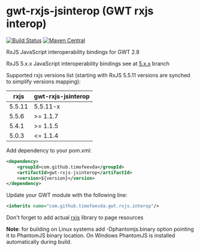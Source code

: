 # gwt-rxjs-jsinterop (GWT rxjs interop)
[![Build Status](https://travis-ci.org/timofeevda/gwt-rxjs-jsinterop.svg?branch=master)](https://travis-ci.org/timofeevda/gwt-rxjs-jsinterop)
[![Maven Central](https://maven-badges.herokuapp.com/maven-central/com.github.timofeevda/gwt-rxjs-jsinterop/badge.svg)](https://maven-badges.herokuapp.com/maven-central/com.github.timofeevda/gwt-rxjs-jsinterop)


RxJS JavaScript interoperability bindings for GWT 2.8

RxJS 5.x.x JavaScript interoperability bindings see at [5.x.x](https://github.com/timofeevda/gwt-rxjs-jsinterop/tree/5.x.x) branch

Supported rxjs versions list (starting with RxJS 5.5.11 versions are synched to simplify versions mapping):

| rxjs          | gwt-rxjs-jsinterop |
| ------------- | ------------------ |
| 5.5.11        | 5.5.11-x           |
| 5.5.6         | >= 1.1.7           |
| 5.4.1         | >= 1.1.5           |
| 5.0.3         | <= 1.1.4           |

Add dependency to your pom.xml:
```xml
<dependency>
    <groupId>com.github.timofeevda</groupId>
    <artifactId>gwt-rxjs-jsinterop</artifactId>
    <version>${version}</version>
</dependency>
```

Update your GWT module with the following line:
```xml
<inherits name="com.github.timofeevda.gwt.rxjs.interop"/>
```

Don't forget to add actual [rxjs](https://github.com/ReactiveX/rxjs) library to page resources

**Note**: for building on Linux systems add -Dphantomjs.binary option pointing it to PhantomJS binary location. On Windows PhantomJS is installed automatically during build.


